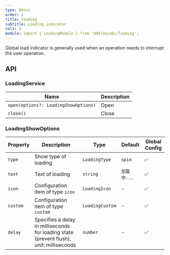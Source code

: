 ```yaml
---
type: Basic
order: 2
title: loading
subtitle: Loading indicator
cols: 2
module: import { LoadingModule } from '@delon/abc/loading';
---
```


Global load indicator is generally used when an operation needs to interrupt the user operation.

## API

### LoadingService

| Name | Description |
|------|-------------|
| `open(options?: LoadingShowOptions)` | Open |
| `close()` | Close |

### LoadingShowOptions

| Property | Description | Type | Default | Global Config |
|----------|-------------|------|---------|---------------|
| `type` | Show type of loading | `LoadingType` | `spin` | ✅ |
| `text` | Text of loading | `string` | `加载中...` | ✅ |
| `icon` | Configuration item of type `icon` | `LoadingIcon` | - | ✅ |
| `custom` | Configuration item of type `custom` | `LoadingCustom` | - | ✅ |
| `delay` | Specifies a delay in milliseconds for loading state (prevent flush), unit: milliseconds | `number` | - | ✅ |
